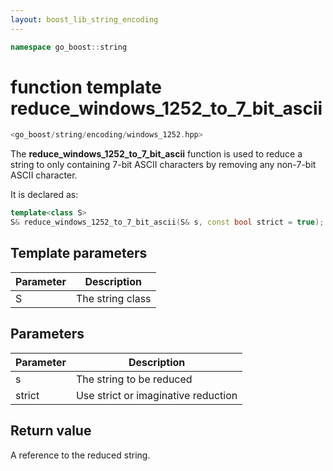 ```yaml
---
layout: boost_lib_string_encoding
---
```


```c++
namespace go_boost::string
```

# function template reduce_windows_1252_to_7_bit_ascii

```c++
<go_boost/string/encoding/windows_1252.hpp>
```

The **reduce_windows_1252_to_7_bit_ascii** function is used to reduce a string
to only containing 7-bit ASCII characters by removing any non-7-bit ASCII
character.

It is declared as:

```c++
template<class S>
S& reduce_windows_1252_to_7_bit_ascii(S& s, const bool strict = true);
```

## Template parameters

Parameter | Description
-|-
S|The string class

## Parameters

Parameter | Description
-|-
s|The string to be reduced
strict|Use strict or imaginative reduction

## Return value

A reference to the reduced string.
